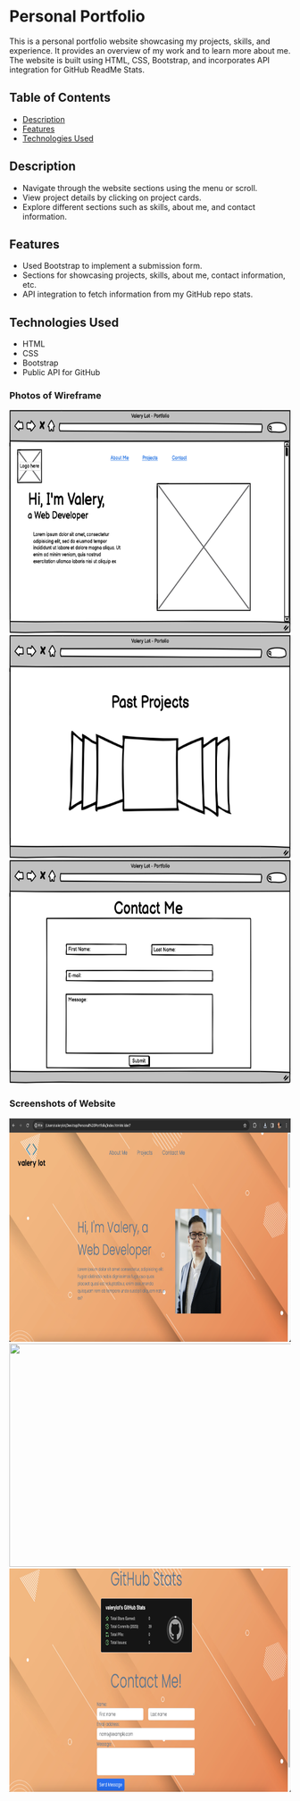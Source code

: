 # Personal Portfolio

This is a personal portfolio website showcasing my projects, skills, and experience. It provides an overview of my work and to learn more about me. The website is built using HTML, CSS, Bootstrap, and incorporates API integration for GitHub ReadMe Stats. 

## Table of Contents

- [Description](#description)
- [Features](#features)
- [Technologies Used](#technologies-used)

## Description

- Navigate through the website sections using the menu or scroll.
- View project details by clicking on project cards.
- Explore different sections such as skills, about me, and contact information.


## Features

- Used Bootstrap to implement a submission form.
- Sections for showcasing projects, skills, about me, contact information, etc.
- API integration to fetch information from my GitHub repo stats.

## Technologies Used

- HTML
- CSS
- Bootstrap
- Public API for GitHub

### Photos of Wireframe

<img src="./Static/Pics/Your First Project/New Wireframe 1.png" width="600" height="400"/>
<img src="./Static/Pics/Your First Project/New Wireframe 2.png" width="600" height="400"/>
<img src="./Static/Pics/Your First Project/New Wireframe 3.png" width="600" height="400"/>

### Screenshots of Website

<img src="./Static/Pics/Website part 1.png" width="600" height="400"/>
<img src="./Static/Pics/Website part 2.png" width="600" height="400"/>
<img src="./Static/Pics/Website part 3.png" width="600" height="400"/>



